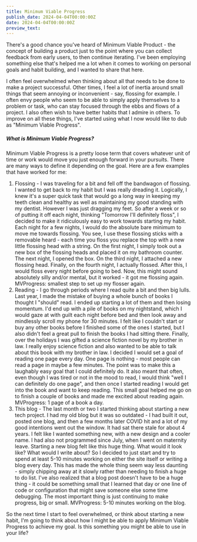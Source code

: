 ```yaml
---
title: Minimum Viable Progress
publish_date: 2024-04-04T00:00:00Z
date: 2024-04-04T00:00:00Z
preview_text:
---
```

There's a good chance you've heard of Minimum Viable Product - the concept of building a product just to the point where you can collect feedback from early users, to then continue iterating. I've been employing something else that's helped me a lot when it comes to working on personal goals and habit building, and I wanted to share that here.

I often feel overwhelmed when thinking about all that needs to be done to make a project successful. Other times, I feel a lot of inertia around small things that seem annoying or inconvenient - say, flossing for example. I often envy people who seem to be able to simply apply themselves to a problem or task, who can stay focused through the ebbs and flows of a project. I also often wish to have better habits that I admire in others. To improve on all these things, I've started using what I now would like to dub as "Minimum Viable Progress".

##### What is Minimum Viable Progress?

Minimum Viable Progress is a pretty loose term that covers whatever unit of time or work would move you just enough forward in your pursuits. There are many ways to define it depending on the goal. Here are a few examples that have worked for me:

1. Flossing - I was traveling for a bit and fell off the bandwagon of flossing. I wanted to get back to my habit but I was really dreading it. Logically, I knew it's a super quick task that would go a long way in keeping my teeth clean and healthy as well as maintaining my good standing with my dentist. However I was just dragging my feet. So after a week or so of putting it off each night, thinking "Tomorrow I'll definitely floss", I decided to make it ridiculously easy to work towards starting my habit. Each night for a few nights, I would do the absolute bare minimum to move me towards flossing. You see, I use these flossing sticks with a removable heard - each time you floss you replace the top with a new little flossing head with a string. On the first night, I simply took out a new box of the flossing heads and placed it on my bathroom counter. The next night, I opened the box. On the third night, I attached a new flossing head. Finally, on the fourth night, I actually flossed. After this, I would floss every night before going to bed. Now, this might sound absolutely silly and/or mental, but it worked - it got me flossing again. MVProgress: smallest step to set up my flosser again.
2. Reading - I go through periods where I read quite a bit and then big lulls. Last year, I made the mistake of buying a whole bunch of books I thought I "should" read. I ended up starting a lot of them and then losing momentum. I'd end up with a pile of books on my nightstand, which I would gaze at with guilt each night before bed and then look away and mindlessly scroll my phone for 30 minutes. I felt like I couldn't start or buy any other books before I finished some of the ones I started, but I also didn't feel a great pull to finish the books I had sitting there. Finally, over the holidays I was gifted a science fiction novel by my brother in law. I really enjoy science fiction and also wanted to be able to talk about this book with my brother in law. I decided I would set a goal of reading one page every day. One page is nothing - most people can read a page in maybe a few minutes. The point was to make this a laughably easy goal that I could definitely do. It also meant that often, even though I was tired or not in the mood to read, I would think "well I can definitely do one page", and then once I started reading I would get into the book and want to keep reading. This small goal helped me go on to finish a couple of books and made me excited about reading again. MVProgress: 1 page of a book a day.
3. This blog - The last month or two I started thinking about starting a new tech project. I had my old blog but it was so outdated - I had built it out, posted one blog, and then a few months later COVID hit and a lot of my good intentions went out the window. It had sat there stale for about 4 years. I felt like I wanted something new, with a new design and a cooler name. I had also not programmed since July,  when I went on maternity leave. Starting a new blog felt like this huge thing. What would it look like? What would I write about? So I decided to just start and try to spend at least 5-10 minutes working on either the site itself or writing a blog every day. This has made the whole thing seem way less daunting - simply chipping away at it slowly rather than needing to finish a huge to do list. I've also realized that a blog post doesn't have to be a huge thing - it could be something small that I learned that day or one line of code or configuration that might save someone else some time debugging. The most important thing is just continuing to make progress, big or small. MVProgress: 5-10 minutes working on the blog.

So the next time I start to feel overwhelmed, or think about starting a new habit, I'm going to think about how I might be able to apply Minimum Viable Progress to achieve my goal. Is this something you might be able to use in your life?